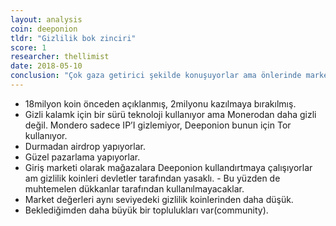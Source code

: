 ```yaml
---
layout: analysis
coin: deeponion
tldr: "Gizlilik bok zinciri"
score: 1
researcher: thellimist
date: 2018-05-10
conclusion: "Çok gaza getirici şekilde konuşuyorlar ama önlerinde marketi domine edecek bir yolgörünmüyor"
---
```


- 18milyon koin önceden açıklanmış, 2milyonu kazılmaya bırakılmış. 
- Gizli kalamk için bir sürü teknoloji kullanıyor ama Monerodan daha gizli değil. Mondero sadece IP’I gizlemiyor, Deeponion bunun için Tor kullanıyor. 
- Durmadan airdrop yapıyorlar.
- Güzel pazarlama yapıyorlar. 
- Giriş marketi olarak mağazalara Deeponion kullandırtmaya çalışıyorlar am gizlilik koinleri devletler tarafından yasaklı. - Bu yüzden de muhtemelen dükkanlar tarafından kullanılmayacaklar. 
- Market değerleri aynı seviyedeki gizlilik koinlerinden daha düşük. 
- Beklediğimden daha büyük bir toplulukları var(community).
